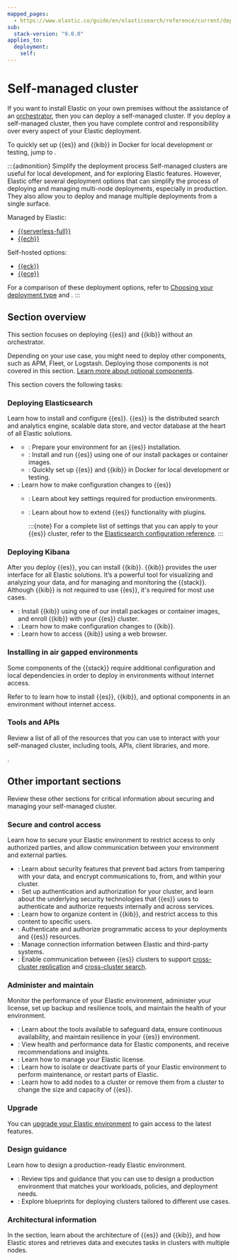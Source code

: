 ```yaml
---
mapped_pages:
  - https://www.elastic.co/guide/en/elasticsearch/reference/current/dependencies-versions.html
sub:
  stack-version: "9.0.0"
applies_to:
  deployment:
    self:
---
```


# Self-managed cluster 

If you want to install Elastic on your own premises without the assistance of an [orchestrator](/deploy-manage/deploy.md#about-orchestration), then you can deploy a self-managed cluster. If you deploy a self-managed cluster, then you have complete control and responsibility over every aspect of your Elastic deployment.

To quickly set up {{es}} and {{kib}} in Docker for local development or testing, jump to [](/deploy-manage/deploy/self-managed/local-development-installation-quickstart.md).

:::{admonition} Simplify the deployment process
Self-managed clusters are useful for local development, and for exploring Elastic features. However, Elastic offer several deployment options that can simplify the process of deploying and managing multi-node deployments, especially in production. They also allow you to deploy and manage multiple deployments from a single surface.

Managed by Elastic: 
* [{{serverless-full}}](/deploy-manage/deploy/elastic-cloud/serverless.md)
* [{{ech}}](/deploy-manage/deploy/elastic-cloud/cloud-hosted.md)

Self-hosted options:
* [{{eck}}](/deploy-manage/deploy/cloud-on-k8s.md)
* [{{ece}}](/deploy-manage/deploy/cloud-enterprise.md)

For a comparison of these deployment options, refer to [Choosing your deployment type](/deploy-manage/deploy#choosing-your-deployment-type.md) and [](/deploy-manage/deploy/deployment-comparison.md).
:::

## Section overview

This section focuses on deploying {{es}} and {{kib}} without an orchestrator.

Depending on your use case, you might need to deploy other components, such as APM, Fleet, or Logstash. Deploying those components is not covered in this section. [Learn more about optional components](/get-started/the-stack.md).

This section covers the following tasks: 

### Deploying Elasticsearch

Learn how to install and configure {{es}}. {{es}} is the distributed search and analytics engine, scalable data store, and vector database at the heart of all Elastic solutions.

* [](/deploy-manage/deploy/self-managed/deploy-cluster.md)
  * [](/deploy-manage/deploy/self-managed/important-system-configuration.md): Prepare your environment for an {{es}} installation.
  * [](/deploy-manage/deploy/self-managed/installing-elasticsearch.md): Install and run {{es}} using one of our install packages or container images.
  * [](/deploy-manage/deploy/self-managed/local-development-installation-quickstart.md): Quickly set up {{es}} and {{kib}} in Docker for local development or testing.
* [](/deploy-manage/deploy/self-managed/configure-elasticsearch.md): Learn how to make configuration changes to {{es}}
  * [](/deploy-manage/deploy/self-managed/important-settings-configuration.md): Learn about key settings required for production environments.
  * [](/deploy-manage/deploy/self-managed/plugins.md): Learn about how to extend {{es}} functionality with plugins.

    :::{note}
    For a complete list of settings that you can apply to your {{es}} cluster, refer to the [Elasticsearch configuration reference](elasticsearch://reference/elasticsearch/configuration-reference.md).
    :::

### Deploying Kibana

After you deploy {{es}}, you can install {{kib}}. {{kib}} provides the user interface for all Elastic solutions. It’s a powerful tool for visualizing and analyzing your data, and for managing and monitoring the {{stack}}. Although {{kib}} is not required to use {{es}}, it's required for most use cases.

* [](/deploy-manage/deploy/self-managed/install-kibana.md): Install {{kib}} using one of our install packages or container images, and enroll {{kib}} with your {{es}} cluster.
* [](/deploy-manage/deploy/self-managed/configure-kibana.md): Learn how to make configuration changes to {{kib}}.
* [](/deploy-manage/deploy/self-managed/access-kibana.md): Learn how to access {{kib}} using a web browser.

### Installing in air gapped environments

Some components of the {{stack}} require additional configuration and local dependencies in order to deploy in environments without internet access. 

Refer to [](/deploy-manage/deploy/self-managed/air-gapped-install.md) to learn how to install {{es}}, {{kib}}, and optional components in an environment without internet access.

### Tools and APIs

Review a list of all of the resources that you can use to interact with your self-managed cluster, including tools, APIs, client libraries, and more.

[](/deploy-manage/deploy/self-managed/tools-apis.md).

## Other important sections

Review these other sections for critical information about securing and managing your self-managed cluster.

### Secure and control access

Learn how to secure your Elastic environment to restrict access to only authorized parties, and allow communication between your environment and external parties.

* [](/deploy-manage/security.md): Learn about security features that prevent bad actors from tampering with your data, and encrypt communications to, from, and within your cluster.
* [](/deploy-manage/users-roles/cluster-or-deployment-auth.md): Set up authentication and authorization for your cluster, and learn about the underlying security technologies that {{es}} uses to authenticate and authorize requests internally and across services.
* [](/deploy-manage/manage-spaces.md): Learn how to organize content in {{kib}}, and restrict access to this content to specific users.
* [](/deploy-manage/api-keys.md): Authenticate and authorize programmatic access to your deployments and {{es}} resources.
* [](/deploy-manage/manage-connectors.md): Manage connection information between Elastic and third-party systems.
* [](/deploy-manage/remote-clusters/remote-clusters-self-managed.md): Enable communication between {{es}} clusters to support [cross-cluster replication](/deploy-manage/tools/cross-cluster-replication.md) and [cross-cluster search](/solutions/search/cross-cluster-search.md).

### Administer and maintain

Monitor the performance of your Elastic environment, administer your license, set up backup and resilience tools, and maintain the health of your environment.

* [](/deploy-manage/tools.md): Learn about the tools available to safeguard data, ensure continuous availability, and maintain resilience in your {{es}} environment.
* [](/deploy-manage/monitor.md): View health and performance data for Elastic components, and receive recommendations and insights.
* [](/deploy-manage/license.md): Learn how to manage your Elastic license.
* [](/deploy-manage/maintenance/start-stop-services.md): Learn how to isolate or deactivate parts of your Elastic environment to perform maintenance, or restart parts of Elastic.
* [](/deploy-manage/maintenance/add-and-remove-elasticsearch-nodes.md): Learn how to add nodes to a cluster or remove them from a cluster to change the size and capacity of {{es}}.

### Upgrade

You can [upgrade your Elastic environment](/deploy-manage/upgrade.md) to gain access to the latest features.

### Design guidance

Learn how to design a production-ready Elastic environment.

* [](/deploy-manage/production-guidance.md): Review tips and guidance that you can use to design a production environment that matches your workloads, policies, and deployment needs.
* [](/deploy-manage/reference-architectures.md): Explore blueprints for deploying clusters tailored to different use cases.

### Architectural information

In the [](/deploy-manage/distributed-architecture.md) section, learn about the architecture of {{es}} and {{kib}}, and how Elastic stores and retrieves data and executes tasks in clusters with multiple nodes.